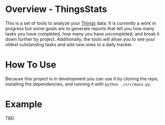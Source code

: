# Overview - ThingsStats

This is a set of tools to analyze your [Things](https://culturedcode.com/things/) data. It is currently a work in progress but some goals are to generate reports that tell you how many tasks you have completed, how many you have uncompleted, and break it down further by project. Additionally, the tools will allow you to see your oldest outstanding tasks and add new ones to a daily tracker.

# How To Use

Because this project is in development you can use it by cloning the repo, installing the dependencies, and running it with `python ./src/main.py`.

# Example

TBD
